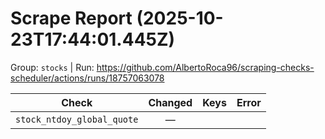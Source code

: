 # Scrape Report (2025-10-23T17:44:01.445Z)

Group: `stocks`  |  Run: https://github.com/AlbertoRoca96/scraping-checks-scheduler/actions/runs/18757063078

| Check | Changed | Keys | Error |
|---|:---:|:--|:--|
| `stock_ntdoy_global_quote` | — |  |  |

